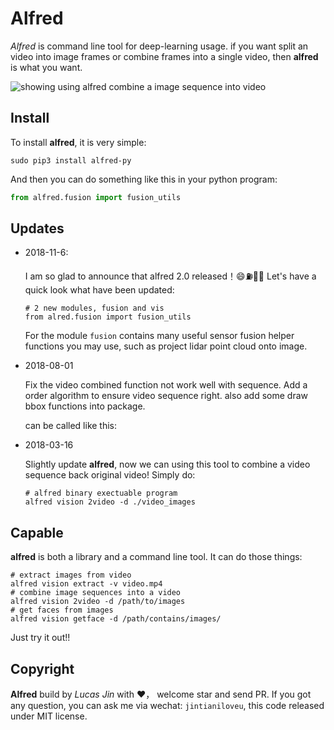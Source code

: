 # Alfred

*Alfred* is command line tool for deep-learning usage. if you want split an video into image frames or combine frames into a single video, then **alfred** is what you want.

![showing using alfred combine a image sequence into video](https://i.loli.net/2018/08/01/5b612d34d9872.png)



## Install

To install **alfred**, it is very simple:

```shell
sudo pip3 install alfred-py
```

And then you can do something like this in your python program:

```python
from alfred.fusion import fusion_utils
```



## Updates



- 2018-11-6:

  I am so glad to announce that alfred 2.0 released！😄⛽️👏👏  Let's have a quick look what have been updated:

  ```
  # 2 new modules, fusion and vis
  from alred.fusion import fusion_utils
  ```

  For the module `fusion` contains many useful sensor fusion helper functions you may use, such as project lidar point cloud onto image.

  

- 2018-08-01

  Fix the video combined function not work well with sequence. Add a order algorithm to ensure video sequence right.
  also add some draw bbox functions into package.

  can be called like this:

- 2018-03-16

  Slightly update **alfred**, now we can using this tool to combine a video sequence back original video!
  Simply do:

  ```shell
  # alfred binary exectuable program
  alfred vision 2video -d ./video_images
  ```


## Capable

**alfred** is both a library and a command line tool. It can do those things:

```angular2html
# extract images from video
alfred vision extract -v video.mp4
# combine image sequences into a video
alfred vision 2video -d /path/to/images
# get faces from images
alfred vision getface -d /path/contains/images/

```

Just try it out!!

## Copyright

**Alfred** build by *Lucas Jin* with ❤️， welcome star and send PR. If you got any question, you can ask me via wechat: `jintianiloveu`, this code released under MIT license.